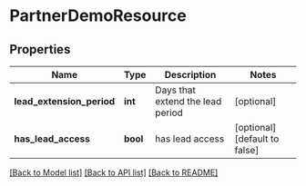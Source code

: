 # PartnerDemoResource

## Properties
Name | Type | Description | Notes
------------ | ------------- | ------------- | -------------
**lead_extension_period** | **int** | Days that extend the lead period | [optional] 
**has_lead_access** | **bool** | has lead access | [optional] [default to false]

[[Back to Model list]](../README.md#documentation-for-models) [[Back to API list]](../README.md#documentation-for-api-endpoints) [[Back to README]](../README.md)


